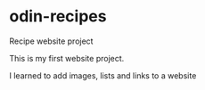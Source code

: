 # odin-recipes
Recipe website project

This is my first website project.

I learned to add images, lists and links to a website